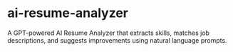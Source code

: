 # ai-resume-analyzer
A GPT-powered AI Resume Analyzer that extracts skills, matches job descriptions, and suggests improvements using natural language prompts.
